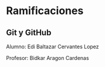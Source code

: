 # Ramificaciones
## Git y GitHub

Alumno: Edi Baltazar Cervantes Lopez

Profesor: Bidkar Aragon Cardenas